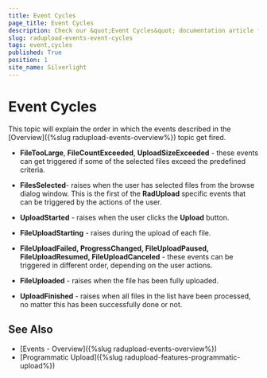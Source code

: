 ```yaml
---
title: Event Cycles
page_title: Event Cycles
description: Check our &quot;Event Cycles&quot; documentation article for the RadUpload {{ site.framework_name }} control.
slug: radupload-events-event-cycles
tags: event,cycles
published: True
position: 1
site_name: Silverlight
---
```


# Event Cycles

This topic will explain the order in which the events described in the [Overview]({%slug radupload-events-overview%}) topic get fired.

* __FileTooLarge__, __FileCountExceeded__, __UploadSizeExceeded__ - these events can get triggered if some of the selected files exceed the predefined criteria.

* __FilesSelected__- raises when the user has selected files from the browse dialog window. This is the first of the __RadUpload__ specific events that can be triggered by the actions of the user.

* __UploadStarted__ - raises when the user clicks the __Upload__ button.

* __FileUploadStarting__ - raises during the upload of each file.

* __FileUploadFailed, ProgressChanged, FileUploadPaused, FileUploadResumed, FileUploadCanceled__ - these events can be triggered in different order, depending on the user actions.

* __FileUploaded__ - raises when the file has been fully uploaded.

* __UploadFinished__ - raises when all files in the list have been processed, no matter this has been successfully done or not.

## See Also  
 * [Events - Overview]({%slug radupload-events-overview%})
 * [Programmatic Upload]({%slug radupload-features-programmatic-upload%})